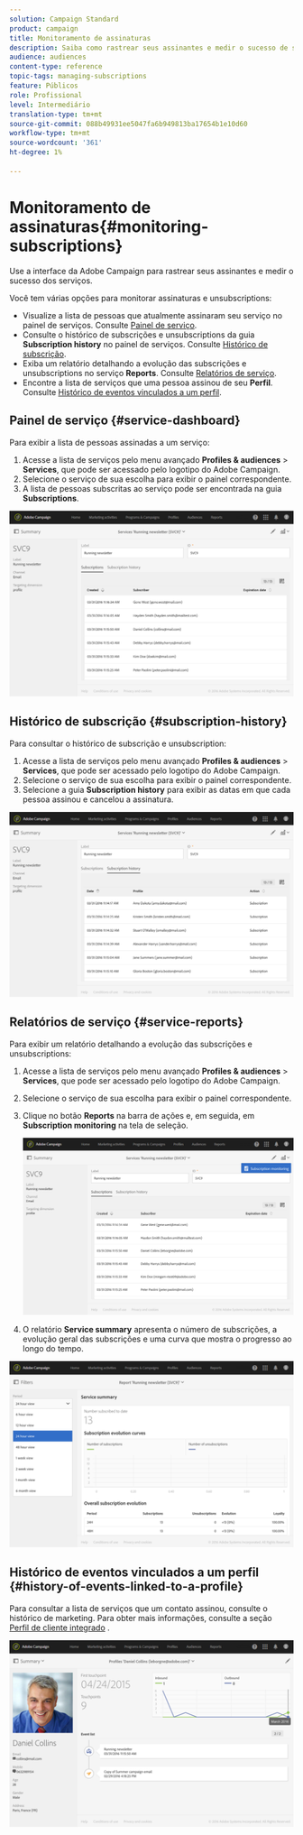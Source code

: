 ```yaml
---
solution: Campaign Standard
product: campaign
title: Monitoramento de assinaturas
description: Saiba como rastrear seus assinantes e medir o sucesso de seus serviços usando painéis e relatórios.
audience: audiences
content-type: reference
topic-tags: managing-subscriptions
feature: Públicos
role: Profissional
level: Intermediário
translation-type: tm+mt
source-git-commit: 088b49931ee5047fa6b949813ba17654b1e10d60
workflow-type: tm+mt
source-wordcount: '361'
ht-degree: 1%

---
```



# Monitoramento de assinaturas{#monitoring-subscriptions}

Use a interface da Adobe Campaign para rastrear seus assinantes e medir o sucesso dos serviços.

Você tem várias opções para monitorar assinaturas e unsubscriptions:

* Visualize a lista de pessoas que atualmente assinaram seu serviço no painel de serviços. Consulte [Painel de serviço](#service-dashboard).
* Consulte o histórico de subscrições e unsubscriptions da guia **Subscription history** no painel de serviços. Consulte [Histórico de subscrição](#subscription-history).
* Exiba um relatório detalhando a evolução das subscrições e unsubscriptions no serviço **Reports**. Consulte [Relatórios de serviço](#service-reports).
* Encontre a lista de serviços que uma pessoa assinou de seu **Perfil**. Consulte [Histórico de eventos vinculados a um perfil](#history-of-events-linked-to-a-profile).

## Painel de serviço {#service-dashboard}

Para exibir a lista de pessoas assinadas a um serviço:

1. Acesse a lista de serviços pelo menu avançado **Profiles &amp; audiences** > **Services**, que pode ser acessado pelo logotipo do Adobe Campaign.
1. Selecione o serviço de sua escolha para exibir o painel correspondente.
1. A lista de pessoas subscritas ao serviço pode ser encontrada na guia **Subscriptions**.

![](assets/lp_monitoring_subscriptions_1.png)

## Histórico de subscrição {#subscription-history}

Para consultar o histórico de subscrição e unsubscription:

1. Acesse a lista de serviços pelo menu avançado **Profiles &amp; audiences** > **Services**, que pode ser acessado pelo logotipo do Adobe Campaign.
1. Selecione o serviço de sua escolha para exibir o painel correspondente.
1. Selecione a guia **Subscription history** para exibir as datas em que cada pessoa assinou e cancelou a assinatura.

![](assets/lp_monitoring_subscriptions_2.png)

## Relatórios de serviço {#service-reports}

Para exibir um relatório detalhando a evolução das subscrições e unsubscriptions:

1. Acesse a lista de serviços pelo menu avançado **Profiles &amp; audiences** > **Services**, que pode ser acessado pelo logotipo do Adobe Campaign.
1. Selecione o serviço de sua escolha para exibir o painel correspondente.
1. Clique no botão **Reports** na barra de ações e, em seguida, em **Subscription monitoring** na tela de seleção.

   ![](assets/lp_monitoring_subscriptions_3.png)

1. O relatório **Service summary** apresenta o número de subscrições, a evolução geral das subscrições e uma curva que mostra o progresso ao longo do tempo.

![](assets/lp_monitoring_subscriptions_4.png)

## Histórico de eventos vinculados a um perfil {#history-of-events-linked-to-a-profile}

Para consultar a lista de serviços que um contato assinou, consulte o histórico de marketing. Para obter mais informações, consulte a seção [Perfil de cliente integrado](../../audiences/using/integrated-customer-profile.md) .

![](assets/lp_monitoring_subscriptions_5.png)

